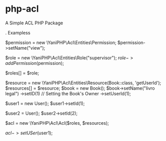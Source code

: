 # php-acl
A Simple ACL PHP Package




. Exampless

$permission = new \YaniPHP\Acl\Entities\Permission;
$permission->setName("view");

$role = new \YaniPHP\Acl\Entities\Role("supervisor");
$role->addPermission($permission);

$roles[] = $role;

$resource = new \YaniPHP\Acl\Entities\Resource(Book::class, 'getUserId');
$resources[] = $resource;
$book = new Book();
$book->setName("livro legal")
     ->setID(1)
     // Setting the Book's Owner
     ->setUserId(1);

$user1  = new  User();
$user1->setId(1);

$user2  = User();
$user2->setId(2);


$acl = new \YaniPHP\Acl\Acl($roles, $resources);

$acl->setUSer($user1);



